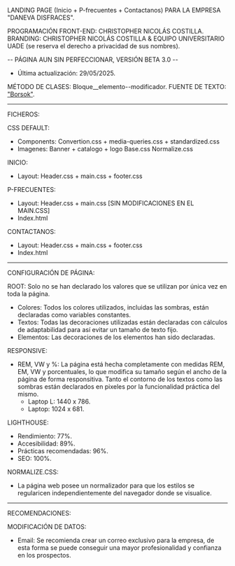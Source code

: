 LANDING PAGE (Inicio + P-frecuentes + Contactanos) PARA LA EMPRESA "DANEVA DISFRACES".

PROGRAMACIÓN FRONT-END: CHRISTOPHER NICOLÁS COSTILLA.
BRANDING: CHRISTOPHER NICOLÁS COSTILLA & EQUIPO UNIVERSITARIO UADE (se reserva el derecho a privacidad de sus nombres).

-- PÁGINA AUN SIN PERFECCIONAR, VERSIÓN BETA 3.0 --

- Última actualización: 29/05/2025.

MÉTODO DE CLASES: Bloque__elemento--modificador.
FUENTE DE TEXTO: ["Borsok"](https://fonts.cdnfonts.com/css/borsok).

----------------------------------------------

FICHEROS:

CSS DEFAULT:
- Components: Convertion.css + media-queries.css + standardized.css
- Imagenes: Banner + catalogo + logo
Base.css
Normalize.css

INICIO:
- Layout: Header.css + main.css + footer.css

P-FRECUENTES:
- Layout: Header.css + main.css [SIN MODIFICACIONES EN EL MAIN.CSS]
- Index.html

CONTACTANOS:
- Layout: Header.css + main.css + footer.css
- Index.html

----------------------------------------------

CONFIGURACIÓN DE PÁGINA:

ROOT: Solo no se han declarado los valores que se utilizan por única vez en toda la página.
- Colores: Todos los colores utilizados, incluidas las sombras, están declaradas como variables constantes.
- Textos: Todas las decoraciones utilizadas están declaradas con cálculos de adaptabilidad para así evitar un tamaño de texto fijo.
- Elementos: Las decoraciones de los elementos han sido declaradas. 

RESPONSIVE:
- REM, VW y %: La página está hecha completamente con medidas REM, EM, VW y porcentuales, lo que modifica su tamaño según el ancho de la página de forma responsitiva. Tanto el contorno de los textos como las sombras están declarados en pixeles por la funcionalidad práctica del mismo.
    - Laptop L: 1440 x 786.
    - Laptop: 1024 x 681.

LIGHTHOUSE:
- Rendimiento: 77%.
- Accesibilidad: 89%.
- Prácticas recomendadas: 96%.
- SEO: 100%.

NORMALIZE.CSS:
- La página web posee un normalizador para que los estilos se regularicen independientemente del navegador donde se visualice.

----------------------------------------------

RECOMENDACIONES:

MODIFICACIÓN DE DATOS:
- Email: Se recomienda crear un correo exclusivo para la empresa, de esta forma se puede conseguir una mayor profesionalidad y confianza en los prospectos.